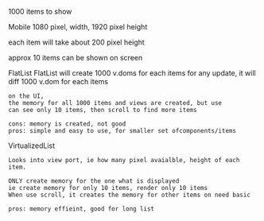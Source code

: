 1000 items to show

Mobile 1080 pixel, width, 1920 pixel height

each item will take about 200 pixel height

approx 10 items can be shown on screen

FlatList
    FlatList will create 1000 v.doms for each items
    for any update, it will diff 1000 v.dom for each items

    on the UI,
    the memory for all 1000 items and views are created, but use 
    can see only 10 items, then scroll to find more items

    cons: memory is created, not good
    pros: simple and easy to use, for smaller set ofcomponents/items

VirtualizedList

    Looks into view port, ie how many pixel avaialble, height of each item.

    ONLY create memory for the one what is displayed
    ie create memory for only 10 items, render only 10 items
    When use scroll, it creates the memory for other items on need basic

    pros: memory effieint, good for long list
